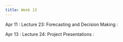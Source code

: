 ```yaml
---
title: Week 13
---
```


Apr 11
: Lecture 23: Forecasting and Decision Making
    :   

Apr 13
: Lecture 24: Project Presentations
    :   